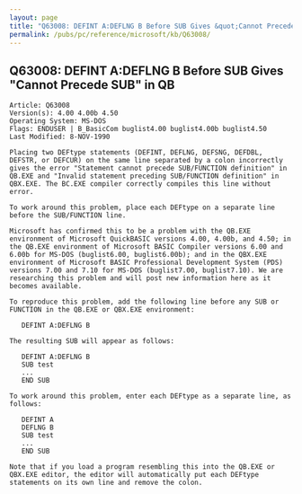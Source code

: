 ```yaml
---
layout: page
title: "Q63008: DEFINT A:DEFLNG B Before SUB Gives &quot;Cannot Precede SUB&quot; in QB"
permalink: /pubs/pc/reference/microsoft/kb/Q63008/
---
```


## Q63008: DEFINT A:DEFLNG B Before SUB Gives &quot;Cannot Precede SUB&quot; in QB

	Article: Q63008
	Version(s): 4.00 4.00b 4.50
	Operating System: MS-DOS
	Flags: ENDUSER | B_BasicCom buglist4.00 buglist4.00b buglist4.50
	Last Modified: 8-NOV-1990
	
	Placing two DEFtype statements (DEFINT, DEFLNG, DEFSNG, DEFDBL,
	DEFSTR, or DEFCUR) on the same line separated by a colon incorrectly
	gives the error "Statement cannot precede SUB/FUNCTION definition" in
	QB.EXE and "Invalid statement preceding SUB/FUNCTION definition" in
	QBX.EXE. The BC.EXE compiler correctly compiles this line without
	error.
	
	To work around this problem, place each DEFtype on a separate line
	before the SUB/FUNCTION line.
	
	Microsoft has confirmed this to be a problem with the QB.EXE
	environment of Microsoft QuickBASIC versions 4.00, 4.00b, and 4.50; in
	the QB.EXE environment of Microsoft BASIC Compiler versions 6.00 and
	6.00b for MS-DOS (buglist6.00, buglist6.00b); and in the QBX.EXE
	environment of Microsoft BASIC Professional Development System (PDS)
	versions 7.00 and 7.10 for MS-DOS (buglist7.00, buglist7.10). We are
	researching this problem and will post new information here as it
	becomes available.
	
	To reproduce this problem, add the following line before any SUB or
	FUNCTION in the QB.EXE or QBX.EXE environment:
	
	   DEFINT A:DEFLNG B
	
	The resulting SUB will appear as follows:
	
	   DEFINT A:DEFLNG B
	   SUB test
	   ...
	   END SUB
	
	To work around this problem, enter each DEFtype as a separate line, as
	follows:
	
	   DEFINT A
	   DEFLNG B
	   SUB test
	   ...
	   END SUB
	
	Note that if you load a program resembling this into the QB.EXE or
	QBX.EXE editor, the editor will automatically put each DEFtype
	statements on its own line and remove the colon.
